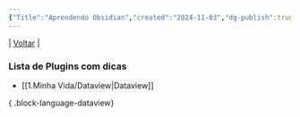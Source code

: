 ```yaml
---
{"Title":"Aprendendo Obsidian","created":"2024-11-03","dg-publish":true,"tags":["pessoal/estudos","pessoal/quaseumdev"],"permalink":"/3-caixa-de-entrada/aprendendo-obsidian/","dgPassFrontmatter":true}
---
```


| [Voltar](index) |
### Lista de Plugins com dicas
- [[1.Minha Vida/Dataview\|Dataview]]

{ .block-language-dataview}